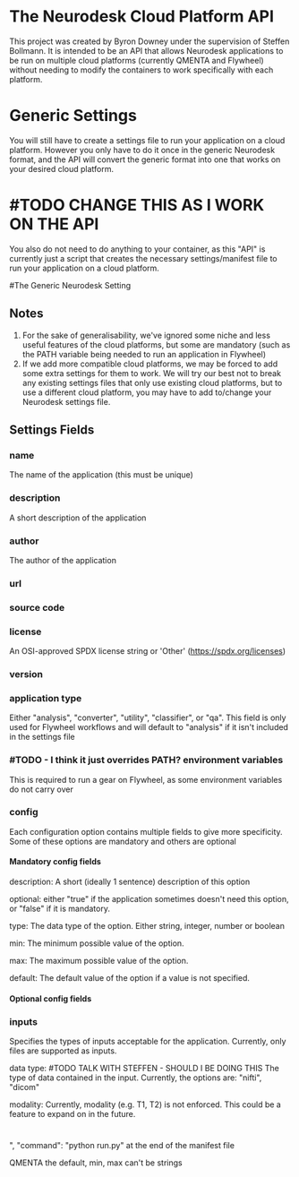 # The Neurodesk Cloud Platform API
This project was created by Byron Downey under the supervision of Steffen Bollmann. It is intended to be an API that allows Neurodesk applications to be run on multiple cloud platforms (currently QMENTA and Flywheel) without needing to modify the containers to work specifically with each platform.

# Generic Settings
You will still have to create a settings file to run your application on a cloud platform. However you only have to do it once in the generic Neurodesk format, and the API will convert the generic format into one that works on your desired cloud platform.

# #TODO CHANGE THIS AS I WORK ON THE API
You also do not need to do anything to your container, as this "API" is currently just a script that creates the necessary settings/manifest file to run your application on a cloud platform.

#The Generic Neurodesk Setting
## Notes
1. For the sake of generalisability, we've ignored some niche and less useful features of the cloud platforms, but some are mandatory (such as the PATH variable being needed to run an application in Flywheel)
2. If we add more compatible cloud platforms, we may be forced to add some extra settings for them to work. We will try our best not to break any existing settings files that only use existing cloud platforms, but to use a different cloud platform, you may have to add to/change your Neurodesk settings file.

## Settings Fields

### name
The name of the application (this must be unique)

### description
A short description of the application

### author
The author of the application

### url

### source code

### license
An OSI-approved SPDX license string or 'Other' (https://spdx.org/licenses)

### version

### application type

Either "analysis", "converter", "utility", "classifier", or "qa". This field is only used for Flywheel workflows and
will default to "analysis" if it isn't included in the settings file

### #TODO - I think it just overrides PATH? environment variables

This is required to run a gear on Flywheel, as some environment variables do not carry over 

### config
Each configuration option contains multiple fields to give more specificity. Some of these options are mandatory and others are optional

#### Mandatory config fields
description: A short (ideally 1 sentence) description of this option

optional: either "true" if the application sometimes doesn't need this option, or "false" if it is mandatory.

type: The data type of the option. Either string, integer, number or boolean

min: The minimum possible value of the option.

max: The maximum possible value of the option.

default: The default value of the option if a value is not specified.

#### Optional config fields

### inputs
Specifies the types of inputs acceptable for the application. Currently, only files are supported as inputs.

data type: #TODO TALK WITH STEFFEN - SHOULD I BE DOING THIS The type of data contained in the input. Currently, the options are: "nifti", "dicom"

modality: Currently, modality (e.g. T1, T2) is not enforced. This could be a feature to expand on in the future.

# 
",
    "command": "python run.py" at the end of the manifest file

QMENTA the default, min, max can't be strings
